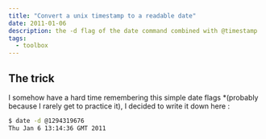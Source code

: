 ```yaml
---
title: "Convert a unix timestamp to a readable date"
date: 2011-01-06
description: the -d flag of the date command combined with @timestamp
tags:
  - toolbox
---
```


## The trick

I somehow have a hard time remembering this simple date flags *(probably because I rarely get to practice it), I decided to write it down here :

```sh
$ date -d @1294319676
Thu Jan 6 13:14:36 GMT 2011
```
